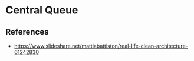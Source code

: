 # Central Queue

## References

- https://www.slideshare.net/mattiabattiston/real-life-clean-architecture-61242830
